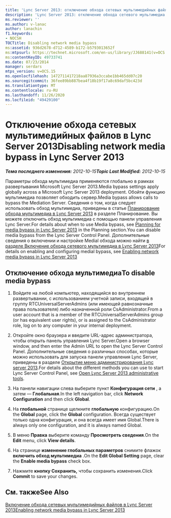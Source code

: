 ```yaml
---
title: 'Lync Server 2013: отключение обхода сетевых мультимедийных файлов'
description: 'Lync Server 2013: отключение обхода сетевого мультимедиа.'
ms.reviewer: ''
ms.author: v-lanac
author: lanachin
f1.keywords:
- NOCSH
TOCTitle: Disabling network media bypass
ms:assetid: 936d2678-d712-4589-b172-b5793013652f
ms:mtpsurl: https://technet.microsoft.com/en-us/library/JJ688141(v=OCS.15)
ms:contentKeyID: 49733741
ms.date: 07/23/2014
manager: serdars
mtps_version: v=OCS.15
ms.openlocfilehash: 1472711417218aa87936a3ccabe1bb465dd07c20
ms.sourcegitcommit: 36fee89bb887bea4f18b19f17a8c69daf5bc423d
ms.translationtype: MT
ms.contentlocale: ru-RU
ms.lasthandoff: 11/26/2020
ms.locfileid: "49429100"
---
```

# <a name="disabling-network-media-bypass-in-lync-server-2013"></a><span data-ttu-id="ee842-103">Отключение обхода сетевых мультимедийных файлов в Lync Server 2013</span><span class="sxs-lookup"><span data-stu-id="ee842-103">Disabling network media bypass in Lync Server 2013</span></span>

<div data-xmlns="http://www.w3.org/1999/xhtml">

<div class="topic" data-xmlns="http://www.w3.org/1999/xhtml" data-msxsl="urn:schemas-microsoft-com:xslt" data-cs="https://msdn.microsoft.com/">

<div data-asp="https://msdn2.microsoft.com/asp">



</div>

<div id="mainSection">

<div id="mainBody"><span data-ttu-id="ee842-104">

<span> </span></span><span class="sxs-lookup"><span data-stu-id="ee842-104">

<span> </span></span></span>

<span data-ttu-id="ee842-105">_**Тема последнего изменения:** 2012-10-15_</span><span class="sxs-lookup"><span data-stu-id="ee842-105">_**Topic Last Modified:** 2012-10-15_</span></span>

<span data-ttu-id="ee842-106">Параметры обхода мультимедиа применяются глобально в рамках развертывания Microsoft Lync Server 2013.</span><span class="sxs-lookup"><span data-stu-id="ee842-106">Media bypass settings apply globally across a Microsoft Lync Server 2013 deployment.</span></span> <span data-ttu-id="ee842-107">Обойти функцию мультимедиа позволяет обходить сервер.</span><span class="sxs-lookup"><span data-stu-id="ee842-107">Media bypass allows calls to bypass the Mediation Server.</span></span> <span data-ttu-id="ee842-108">Сведения о том, когда следует использовать обход мультимедиа, приведены в статье [Планирование обхода мультимедиа в Lync Server 2013](lync-server-2013-planning-for-media-bypass.md) в разделе Планирование. Вы можете отключить обход мультимедиа с помощью панели управления Lync Server.</span><span class="sxs-lookup"><span data-stu-id="ee842-108">For details about when to use Media bypass, see [Planning for media bypass in Lync Server 2013](lync-server-2013-planning-for-media-bypass.md) in the Planning section.You can disable media bypass from the Lync Server Control Panel.</span></span> <span data-ttu-id="ee842-109">Дополнительные сведения о включении и настройке Medial обхода можно найти [в разделе Включение обхода сетевого мультимедиа в Lync Server 2013](lync-server-2013-enabling-network-media-bypass.md)</span><span class="sxs-lookup"><span data-stu-id="ee842-109">For details on enabling and configuring medial bypass, see [Enabling network media bypass in Lync Server 2013](lync-server-2013-enabling-network-media-bypass.md)</span></span>

<div>

## <a name="to-disable-media-bypass"></a><span data-ttu-id="ee842-110">Отключение обхода мультимедиа</span><span class="sxs-lookup"><span data-stu-id="ee842-110">To disable media bypass</span></span>

1.  <span data-ttu-id="ee842-111">Войдите на любой компьютер, находящийся во внутреннем развертывании, с использованием учетной записи, входящей в группу RTCUniversalServerAdmins (или имеющей равнозначные права пользователя) либо назначенной роли CsAdministrator.</span><span class="sxs-lookup"><span data-stu-id="ee842-111">From a user account that is a member of the RTCUniversalServerAdmins group (or has equivalent user rights), or is assigned to the CsAdministrator role, log on to any computer in your internal deployment.</span></span>

2.  <span data-ttu-id="ee842-112">Откройте окно браузера и введите URL-адрес администратора, чтобы открыть панель управления Lync Server.</span><span class="sxs-lookup"><span data-stu-id="ee842-112">Open a browser window, and then enter the Admin URL to open the Lync Server Control Panel.</span></span> <span data-ttu-id="ee842-113">Дополнительные сведения о различных способах, которые можно использовать для запуска панели управления Lync Server, приведены в разделе [Открытие меню администрирования Lync server 2013](lync-server-2013-open-lync-server-administrative-tools.md).</span><span class="sxs-lookup"><span data-stu-id="ee842-113">For details about the different methods you can use to start Lync Server Control Panel, see [Open Lync Server 2013 administrative tools](lync-server-2013-open-lync-server-administrative-tools.md).</span></span>

3.  <span data-ttu-id="ee842-114">На панели навигации слева выберите пункт **Конфигурация сети** , а затем — **Глобальная**.</span><span class="sxs-lookup"><span data-stu-id="ee842-114">In the left navigation bar, click **Network Configuration** and then click **Global**.</span></span>

4.  <span data-ttu-id="ee842-115">На **глобальной** странице щелкните **глобальную** конфигурацию.</span><span class="sxs-lookup"><span data-stu-id="ee842-115">On the **Global** page, click the **Global** configuration.</span></span> <span data-ttu-id="ee842-116">Всегда существует только одна конфигурация, и она всегда имеет имя Global.</span><span class="sxs-lookup"><span data-stu-id="ee842-116">There is always only one configuration, and it is always named Global.</span></span>

5.  <span data-ttu-id="ee842-117">В меню **Правка** выберите команду **Просмотреть сведения**.</span><span class="sxs-lookup"><span data-stu-id="ee842-117">On the **Edit** menu, click **View details**.</span></span>

6.  <span data-ttu-id="ee842-118">На странице **изменение глобальных параметров** снимите флажок **включить обход мультимедиа** .</span><span class="sxs-lookup"><span data-stu-id="ee842-118">On the **Edit Global Setting** page, clear the **Enable media bypass** check box.</span></span>

7.  <span data-ttu-id="ee842-119">Нажмите **кнопку Сохранить,** чтобы сохранить изменения.</span><span class="sxs-lookup"><span data-stu-id="ee842-119">Click **Commit** to save your changes.</span></span>

</div>

<div>

## <a name="see-also"></a><span data-ttu-id="ee842-120">См. также</span><span class="sxs-lookup"><span data-stu-id="ee842-120">See Also</span></span>


[<span data-ttu-id="ee842-121">Включение обхода сетевых мультимедийных файлов в Lync Server 2013</span><span class="sxs-lookup"><span data-stu-id="ee842-121">Enabling network media bypass in Lync Server 2013</span></span>](lync-server-2013-enabling-network-media-bypass.md)  
  

<span data-ttu-id="ee842-122"></div>

</div>

<span> </span>

</div>

</div>

</span><span class="sxs-lookup"><span data-stu-id="ee842-122"></div>

</div>

<span> </span>

</div>

</div>

</span></span></div>

